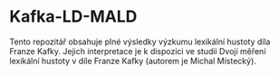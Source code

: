 # Kafka-LD-MALD
Tento repozitář obsahuje plné výsledky výzkumu lexikální hustoty díla Franze Kafky. Jejich interpretace je k dispozici ve studii Dvojí měření lexikální hustoty v díle Franze Kafky (autorem je Michal Místecký).
